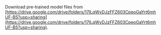 Download pre-trained model files from [https://drive.google.com/drive/folders/17ILqWvDJzFFZ603CpeoGaYrt6mhUF-B5?usp=sharing](https://drive.google.com/drive/folders/17ILqWvDJzFFZ603CpeoGaYrt6mhUF-B5?usp=sharing).
